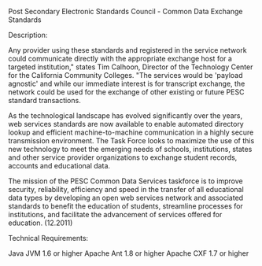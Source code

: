 Post Secondary Electronic Standards Council - Common Data Exchange Standards

Description:

Any provider using these standards and registered in the service network could communicate directly with the appropriate exchange host for a targeted institution," states Tim Calhoon, Director of the Technology Center for the California Community Colleges. "The services would be 'payload agnostic' and while our immediate interest is for transcript exchange, the network could be used for the exchange of other existing or future PESC standard transactions.

As the technological landscape has evolved significantly over the years, web services standards are now available to enable automated directory lookup and efficient machine-to-machine communication in a highly secure transmission environment. The Task Force looks to maximize the use of this new technology to meet the emerging needs of schools, institutions, states and other service provider organizations to exchange student records, accounts and educational data.

The mission of the PESC Common Data Services taskforce is to improve security, reliability, efficiency and speed in the transfer of all educational data types by developing an open web services network and associated standards to benefit the education of students, streamline processes for institutions, and facilitate the advancement of services offered for education. (12.2011)


Technical Requirements:

Java JVM 1.6 or higher
Apache Ant 1.8 or higher
Apache CXF 1.7 or higher


